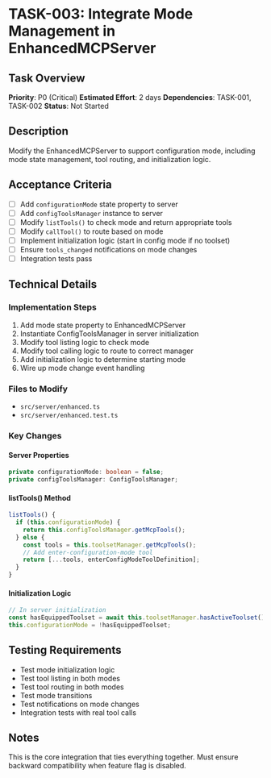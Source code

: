 # TASK-003: Integrate Mode Management in EnhancedMCPServer

## Task Overview
**Priority**: P0 (Critical)
**Estimated Effort**: 2 days
**Dependencies**: TASK-001, TASK-002
**Status**: Not Started

## Description
Modify the EnhancedMCPServer to support configuration mode, including mode state management, tool routing, and initialization logic.

## Acceptance Criteria
- [ ] Add `configurationMode` state property to server
- [ ] Add `configToolsManager` instance to server
- [ ] Modify `listTools()` to check mode and return appropriate tools
- [ ] Modify `callTool()` to route based on mode
- [ ] Implement initialization logic (start in config mode if no toolset)
- [ ] Ensure `tools_changed` notifications on mode changes
- [ ] Integration tests pass

## Technical Details

### Implementation Steps
1. Add mode state property to EnhancedMCPServer
2. Instantiate ConfigToolsManager in server initialization
3. Modify tool listing logic to check mode
4. Modify tool calling logic to route to correct manager
5. Add initialization logic to determine starting mode
6. Wire up mode change event handling

### Files to Modify
- `src/server/enhanced.ts`
- `src/server/enhanced.test.ts`

### Key Changes

#### Server Properties
```typescript
private configurationMode: boolean = false;
private configToolsManager: ConfigToolsManager;
```

#### listTools() Method
```typescript
listTools() {
  if (this.configurationMode) {
    return this.configToolsManager.getMcpTools();
  } else {
    const tools = this.toolsetManager.getMcpTools();
    // Add enter-configuration-mode tool
    return [...tools, enterConfigModeToolDefinition];
  }
}
```

#### Initialization Logic
```typescript
// In server initialization
const hasEquippedToolset = await this.toolsetManager.hasActiveToolset();
this.configurationMode = !hasEquippedToolset;
```

## Testing Requirements
- Test mode initialization logic
- Test tool listing in both modes
- Test tool routing in both modes
- Test mode transitions
- Test notifications on mode changes
- Integration tests with real tool calls

## Notes
This is the core integration that ties everything together. Must ensure backward compatibility when feature flag is disabled.